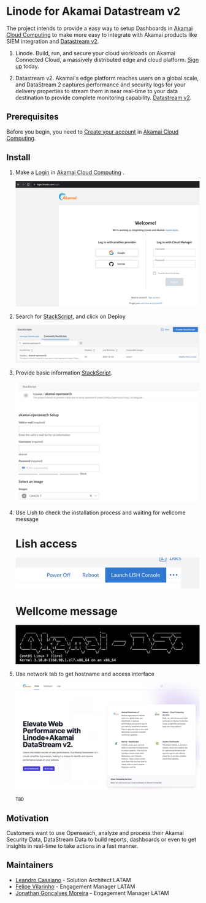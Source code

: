 # Linode for Akamai Datastream v2

The project intends to provide a easy way to setup Dashboards in [Akamai Cloud Computing](https://www.linode.com/) to make more easy to integrate with Akamai products like SIEM integration and [Datastream v2](https://techdocs.akamai.com/datastream2/docs/welcome-datastream2).

1.  Linode.
    Build, run, and secure your cloud workloads on Akamai Connected Cloud, a massively distributed edge and cloud platform. [Sign up](https://login.linode.com/signup) today.

1.  Datastream v2.
    Akamai​'s edge platform reaches users on a global scale, and DataStream 2 captures performance and security logs for your delivery properties to stream them in near real-time to your data destination to provide complete monitoring capability. [Datastream v2](https://techdocs.akamai.com/datastream2/docs/welcome-datastream2).

## Prerequisites
Before you begin, you need to [Create your account](https://login.linode.com/signup) in [Akamai Cloud Computing](https://www.linode.com/).


## Install

1.  Make a [Login](https://login.linode.com/login) in [Akamai Cloud Computing](https://www.linode.com/) .
    
    ![Akamai Cloud Computing](img/linode_login.jpg)

2. Search for [StackScript](https://cloud.linode.com/linodes/create?type=StackScripts&subtype=Account&stackScriptID=1200644), and click on Deploy

    ![Akamai Cloud Computing](img/linode_stackscript.jpg)

3. Provide basic information [StackScript](https://cloud.linode.com/linodes/create?type=StackScripts&subtype=Account&stackScriptID=1200644).

    ![Akamai Cloud Computing](img/linode_basic.jpg)

3. Use Lish to check the installation process and waiting for wellcome message

    # Lish access
    ![Akamai Cloud Computing](img/linode_lish_console.jpg)

    # Wellcome message
    ![Akamai Cloud Computing](img/linode_script_message.jpg)

4. Use network tab to get hostname and access interface

    ![Akamai Cloud Computing](img/linode_home.jpg)


    ```
    TBD
    ```

## Motivation

Customers want to use Openseach, analyze and process their Akamai Security Data, DataStream Data to build reports, dashboards or even to get insights in real-time to take actions in a fast manner.

## Maintainers

- [Leandro Cassiano](https://contacts.akamai.com/lcassian) - Solution Architect LATAM
- [Felipe Vilarinho](https://contacts.akamai.com/fvilarin) - Engagement Manager LATAM
- [Jonathan Goncalves Moreira](https://contacts.akamai.com/jgoncalv) - Engagement Manager LATAM
